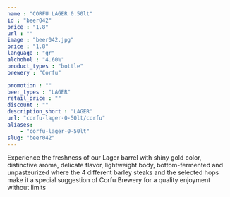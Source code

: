 ```yaml
---
name : "CORFU LAGER 0.50lt"
id : "beer042"
price : "1.8"
url : ""
image : "beer042.jpg"
price : "1.8"
language : "gr"
alchohol : "4.60%"
product_types : "bottle"
brewery : "Corfu"

promotion : ""
beer_types : "LAGER"
retail_price : ""
discount : ""
description_short : "LAGER"
url: "corfu-lager-0-50lt/corfu"
aliases: 
    - "corfu-lager-0-50lt"
slug: "beer042"
---
```


Experience the freshness of our Lager barrel with shiny gold color, distinctive aroma, delicate flavor, lightweight body, bottom-fermented and unpasteurized where the 4 different barley steaks and the selected hops make it a special suggestion of Corfu Brewery for a quality enjoyment without limits